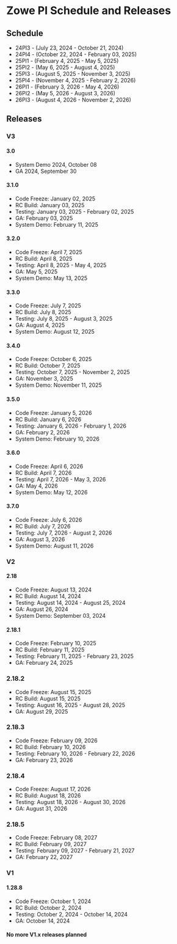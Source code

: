 # Zowe PI Schedule and Releases

## Schedule

- 24PI3 - (July 23, 2024 - October 21, 2024)
- 24PI4 - (October 22, 2024 - February 03, 2025)
- 25PI1 - (February 4, 2025 - May 5, 2025)
- 25PI2 - (May 6, 2025 - August 4, 2025)
- 25PI3 - (August 5, 2025 - November 3, 2025)
- 25PI4 - (November 4, 2025 - February 2, 2026)
- 26PI1 - (February 3, 2026 - May 4, 2026)
- 26PI2 - (May 5, 2026 - August 3, 2026)
- 26PI3 - (August 4, 2026 - November 2, 2026)

## Releases

### V3

#### 3.0 
- System Demo 2024, October 08
- GA 2024, September 30

#### 3.1.0 
- Code Freeze: January 02, 2025
- RC Build: January 03, 2025
- Testing: January 03, 2025 - February 02, 2025
- GA: February 03, 2025
- System Demo: February 11, 2025

#### 3.2.0 
- Code Freeze: April 7, 2025
- RC Build: April 8, 2025
- Testing: April 8, 2025 - May 4, 2025
- GA: May 5, 2025
- System Demo: May 13, 2025

#### 3.3.0 
- Code Freeze: July 7, 2025
- RC Build: July 8, 2025
- Testing: July 8, 2025 - August 3, 2025
- GA: August 4, 2025
- System Demo: August 12, 2025

#### 3.4.0 
- Code Freeze: October 6, 2025
- RC Build: October 7, 2025
- Testing: October 7, 2025 - November 2, 2025
- GA: November 3, 2025
- System Demo: November 11, 2025

#### 3.5.0 
- Code Freeze: January 5, 2026
- RC Build: January 6, 2026
- Testing: January 6, 2026 - February 1, 2026
- GA: February 2, 2026
- System Demo: February 10, 2026

#### 3.6.0 
- Code Freeze: April 6, 2026
- RC Build: April 7, 2026
- Testing: April 7, 2026 - May 3, 2026
- GA: May 4, 2026
- System Demo: May 12, 2026

#### 3.7.0 
- Code Freeze: July 6, 2026
- RC Build: July 7, 2026
- Testing: July 7, 2026 - August 2, 2026
- GA: August 3, 2026
- System Demo: August 11, 2026

### V2

#### 2.18 </br>
- Code Freeze: August 13, 2024
- RC Build: August 14, 2024
- Testing: August 14, 2024 - August 25, 2024
- GA: August 26, 2024
- System Demo: September 03, 2024

#### 2.18.1
- Code Freeze: February 10, 2025
- RC Build: February 11, 2025
- Testing: February 11, 2025 - February 23, 2025
- GA: February 24, 2025

### 2.18.2
- Code Freeze: August 15, 2025
- RC Build: August 15, 2025
- Testing: August 16, 2025 - August 28, 2025
- GA: August 29, 2025

### 2.18.3
- Code Freeze: February 09, 2026
- RC Build: February 10, 2026
- Testing: February 10, 2026 - February 22, 2026
- GA: February 23, 2026

### 2.18.4
- Code Freeze: August 17, 2026
- RC Build: August 18, 2026
- Testing: August 18, 2026 - August 30, 2026
- GA: August 31, 2026

### 2.18.5
- Code Freeze: February 08, 2027
- RC Build: February 09, 2027
- Testing: February 09, 2027 - February 21, 2027
- GA: February 22, 2027

### V1

#### 1.28.8
- Code Freeze: October 1, 2024
- RC Build: October 2, 2024
- Testing: October 2, 2024 - October 14, 2024
- GA: October 14, 2024

#### No more V1.x releases planned

